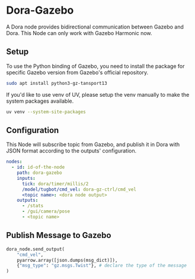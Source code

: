 # Dora-Gazebo
A Dora node provides bidirectional communication between Gazebo and Dora.
This Node can only work with Gazebo Harmonic now.

## Setup
To use the Python binding of Gazebo, you need to install the package for specific Gazebo version from Gazebo's official repository.
```bash
sudo apt install python3-gz-tansport13
```

If you'd like to use venv of UV, please setup the venv manually to make the system packages available.
```bash
uv venv --system-site-packages
```

## Configuration
This Node will subscribe topic from Gazebo, and publish it in Dora with JSON format according to the outputs' configuration.
```yaml
nodes:
  - id: id-of-the-node
    path: dora-gazebo
    inputs:
      tick: dora/timer/millis/2
      /model/tugbot/cmd_vel: dora-gz-ctrl/cmd_vel
      <topic name>: <dora node output>
    outputs:
      - /stats
      - /gui/camera/pose
      - <topic name>
```

## Publish Message to Gazebo
```python
dora_node.send_output(
    "cmd_vel",
    pyarrow.array([json.dumps(msg_dict)]),
    {"msg_type": "gz.msgs.Twist"}, # declare the type of the message
)
```
